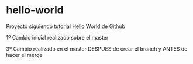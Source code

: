 # hello-world
Proyecto siguiendo tutorial Hello World de Github

1º Cambio inicial realizado sobre el master

3º Cambio realizado en el master DESPUES de crear el branch y ANTES de hacer el merge
